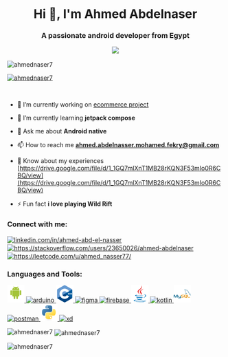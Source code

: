 <h1 align="center">Hi 👋, I'm Ahmed Abdelnaser</h1>
<h3 align="center">A passionate android developer from Egypt</h3>
<p align="center">
  <a href="https://github.com/Ratheshan03/readme-typing-svg"><img src="https://readme-typing-svg.herokuapp.com?lines=Computer+Science+Undergraduate;Full+Stack+Software+Developer;DS%20|%20AI%20|%20ML%20Enthusiast;Aspiring+Learner&center=true&width=500&height=50"></a>
</p>

<p align="left"> <img src="https://komarev.com/ghpvc/?username=ahmednaser7&label=Profile%20views&color=0e75b6&style=flat" alt="ahmednaser7" /> </p>

<p align="left"> <a href="https://github.com/ryo-ma/github-profile-trophy"><img src="https://github-profile-trophy.vercel.app/?username=ahmednaser7" alt="ahmednaser7" /></a> </p>

<p align="left"> <a href="https://twitter.com/" target="blank"><img src="https://img.shields.io/twitter/follow/?logo=twitter&style=for-the-badge" alt="" /></a> </p>

- 🔭 I’m currently working on [ecommerce project](https://github.com/ahmedNaser7/E-Commerce-Project)

- 🌱 I’m currently learning **jetpack compose**

- 💬 Ask me about **Android native**

- 📫 How to reach me **ahmed.abdelnasser.mohamed.fekry@gmail.com**

- 📄 Know about my experiences [https://drive.google.com/file/d/1_1GQ7mlXnT1MB28rKQN3F53mIo0R6CBQ/view](https://drive.google.com/file/d/1_1GQ7mlXnT1MB28rKQN3F53mIo0R6CBQ/view)

- ⚡ Fun fact **i love playing Wild Rift**

<h3 align="left">Connect with me:</h3>
<p align="left">
<a href="https://linkedin.com/in/linkedin.com/in/ahmed-abd-el-nasser" target="blank"><img align="center" src="https://raw.githubusercontent.com/rahuldkjain/github-profile-readme-generator/master/src/images/icons/Social/linked-in-alt.svg" alt="linkedin.com/in/ahmed-abd-el-nasser" height="30" width="40" /></a>
<a href="https://stackoverflow.com/users/https://stackoverflow.com/users/23650026/ahmed-abdelnaser" target="blank"><img align="center" src="https://raw.githubusercontent.com/rahuldkjain/github-profile-readme-generator/master/src/images/icons/Social/stack-overflow.svg" alt="https://stackoverflow.com/users/23650026/ahmed-abdelnaser" height="30" width="40" /></a>
<a href="https://www.leetcode.com/https://leetcode.com/u/ahmed_nasser77/" target="blank"><img align="center" src="https://raw.githubusercontent.com/rahuldkjain/github-profile-readme-generator/master/src/images/icons/Social/leet-code.svg" alt="https://leetcode.com/u/ahmed_nasser77/" height="30" width="40" /></a>
</p>

<h3 align="left">Languages and Tools:</h3>
<p align="left"> <a href="https://developer.android.com" target="_blank" rel="noreferrer"> <img src="https://raw.githubusercontent.com/devicons/devicon/master/icons/android/android-original-wordmark.svg" alt="android" width="40" height="40"/> </a> <a href="https://www.arduino.cc/" target="_blank" rel="noreferrer"> <img src="https://cdn.worldvectorlogo.com/logos/arduino-1.svg" alt="arduino" width="40" height="40"/> </a> <a href="https://www.w3schools.com/cpp/" target="_blank" rel="noreferrer"> <img src="https://raw.githubusercontent.com/devicons/devicon/master/icons/cplusplus/cplusplus-original.svg" alt="cplusplus" width="40" height="40"/> </a><a href="https://www.figma.com/" target="_blank" rel="noreferrer"> <img src="https://www.vectorlogo.zone/logos/figma/figma-icon.svg" alt="figma" width="40" height="40"/> </a> <a href="https://firebase.google.com/" target="_blank" rel="noreferrer"> <img src="https://www.vectorlogo.zone/logos/firebase/firebase-icon.svg" alt="firebase" width="40" height="40"/> </a> <a href="https://www.java.com" target="_blank" rel="noreferrer"> <img src="https://raw.githubusercontent.com/devicons/devicon/master/icons/java/java-original.svg" alt="java" width="40" height="40"/> </a> <a href="https://kotlinlang.org" target="_blank" rel="noreferrer"> <img src="https://www.vectorlogo.zone/logos/kotlinlang/kotlinlang-icon.svg" alt="kotlin" width="40" height="40"/> </a> <a href="https://www.mysql.com/" target="_blank" rel="noreferrer"> <img src="https://raw.githubusercontent.com/devicons/devicon/master/icons/mysql/mysql-original-wordmark.svg" alt="mysql" width="40" height="40"/> </a> <a href="https://postman.com" target="_blank" rel="noreferrer"> <img src="https://www.vectorlogo.zone/logos/getpostman/getpostman-icon.svg" alt="postman" width="40" height="40"/> </a> <a href="https://www.python.org" target="_blank" rel="noreferrer"> <img src="https://raw.githubusercontent.com/devicons/devicon/master/icons/python/python-original.svg" alt="python" width="40" height="40"/> </a> <a href="https://www.adobe.com/products/xd.html" target="_blank" rel="noreferrer"> <img src="https://www.logo.wine/a/logo/Adobe_XD/Adobe_XD-Logo.wine.svg" alt="xd" width="40" height="40"/> </a> </p>

<p><img align="left" src="https://github-readme-stats.vercel.app/api/top-langs?username=ahmednaser7&show_icons=true&locale=en&layout=compact" alt="ahmednaser7" /></p>

<p>&nbsp;<img align="center" src="https://github-readme-stats.vercel.app/api?username=ahmednaser7&show_icons=true&locale=en" alt="ahmednaser7" /></p>

<p><img align="center" src="https://github-readme-streak-stats.herokuapp.com/?user=ahmednaser7&" alt="ahmednaser7" /></p>
